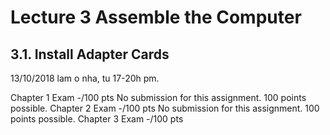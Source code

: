 # Lecture 3 Assemble the Computer

## 3.1. Install Adapter Cards


13/10/2018 lam o nha, tu 17-20h pm.

Chapter 1 Exam
-/100 pts No submission for this assignment. 100 points possible.
Chapter 2 Exam
-/100 pts No submission for this assignment. 100 points possible.
Chapter 3 Exam
-/100 pts
